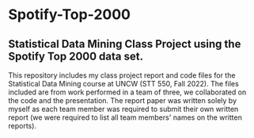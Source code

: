# Spotify-Top-2000
## Statistical Data Mining Class Project using the Spotify Top 2000 data set.

This repository includes my class project report and code files for the Statistical Data Mining course at UNCW (STT 550, Fall 2022). The files included are from work performed in a team of three, we collaborated on the code and the presentation. The report paper was written solely by myself as each team member was required to submit their own written report (we were required to list all team members' names on the written reports).
